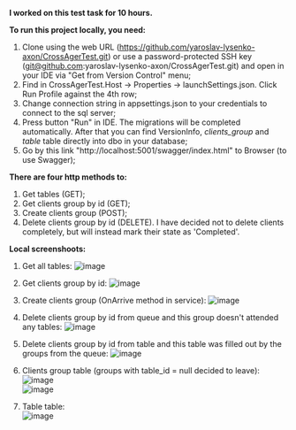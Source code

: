 **I worked on this test task for 10 hours.**

**To run this project locally, you need:**
1. Clone using the web URL (https://github.com/yaroslav-lysenko-axon/CrossAgerTest.git) or use a password-protected SSH key (git@github.com:yaroslav-lysenko-axon/CrossAgerTest.git) and open in your IDE via "Get from Version Control" menu;
2. Find in CrossAgerTest.Host -> Properties -> launchSettings.json. Click Run Profile against the 4th row;
3. Change connection string in appsettings.json to your credentials to connect to the sql server;
4. Press button "Run" in IDE. The migrations will be completed automatically. After that you can find VersionInfo, _clients_group_ and _table_ table directly into dbo in your database;
5. Go by this link "http://localhost:5001/swagger/index.html" to Browser (to use Swagger);

**There are four http methods to:**
1. Get tables (GET);
2. Get clients group by id (GET);
3. Create clients group (POST);
4. Delete clients group by id (DELETE). I have decided not to delete clients completely, but will instead mark their state as 'Completed'.

**Local screenshoots:**
1. Get all tables:
![image](https://github.com/yaroslav-lysenko-axon/CrossAgerTest/assets/88324041/2f44463a-0cb4-45b3-932c-b9439f46d1b9)

2. Get clients group by id:
![image](https://github.com/yaroslav-lysenko-axon/CrossAgerTest/assets/88324041/7b1bd52f-0d76-48e4-be2a-67bcfebe93d9)

3. Create clients group (OnArrive method in service):
![image](https://github.com/yaroslav-lysenko-axon/CrossAgerTest/assets/88324041/80df98d7-8781-48cd-9f8d-fb98e8f85dcb)

4. Delete clients group by id from queue and this group doesn't attended any tables:
![image](https://github.com/yaroslav-lysenko-axon/CrossAgerTest/assets/88324041/bb8d850f-1aad-400b-90c2-30d86bbf72c9)

5. Delete clients group by id from table and this table was filled out by the groups from the queue:
![image](https://github.com/yaroslav-lysenko-axon/CrossAgerTest/assets/88324041/48fef4bf-3f79-4e6e-a417-1c5b1be5ba2c)

6. Clients group table (groups with table_id = null decided to leave):
<br>![image](https://github.com/yaroslav-lysenko-axon/CrossAgerTest/assets/88324041/0bb5eb6f-3b89-437e-a5b9-3dc11600e45a)
<br>![image](https://github.com/yaroslav-lysenko-axon/CrossAgerTest/assets/88324041/79640226-8c3f-41af-b47b-02d688ac5d18)

7. Table table:
<br>![image](https://github.com/yaroslav-lysenko-axon/CrossAgerTest/assets/88324041/9008102a-170e-43c5-9771-b5a796abb14d)


